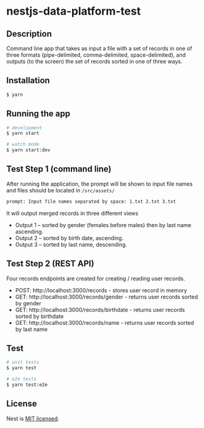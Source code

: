 # nestjs-data-platform-test

## Description
Command line app that takes as input a file with a set of records in one of three formats (pipe-delimited, comma-delimited, space-delimited), and outputs (to the screen) the set of records sorted in one of three ways.

## Installation

```bash
$ yarn
```

## Running the app

```bash
# development
$ yarn start

# watch mode
$ yarn start:dev
```

## Test Step 1 (command line)
After running the application, the prompt will be shown to input file names and files should be located in `/src/assets/`

```bash
prompt: Input file names separated by space: 1.txt 2.txt 3.txt
```

It will output merged records in three different views
- Output 1 – sorted by gender (females before males) then by last name ascending.
- Output 2 – sorted by birth date, ascending.
- Output 3 – sorted by last name, descending.

## Test Step 2 (REST API)
Four records endpoints are created for creating / reading user records.

- POST: http://localhost:3000/records - stores user record in memory
- GET: http://localhost:3000/records/gender - returns user records sorted by gender
- GET: http://localhost:3000/records/birthdate - returns user records sorted by birthdate
- GET: http://localhost:3000/records/name - returns user records sorted by last name

## Test

```bash
# unit tests
$ yarn test

# e2e tests
$ yarn test:e2e
```

## License

Nest is [MIT licensed](LICENSE).
